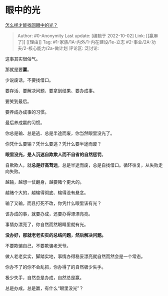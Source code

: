 # 眼中的光
[怎么样才能找回眼中的光？](https://www.zhihu.com/question/461148180/answer/2697824362)

> Author: #0-Anonymity
> Last update: [编辑于 2022-10-02]
> Link: [[赢麻了]] [[理由]]
> Tag: #1-家族/1A-内外/1-内在建设/1e-立志 #2-事业/2A-功夫/2-核心能力/2a-做计划
> 评论区:
> 泛讨论:

这事其实很俗气。

那就是要**赢**。

少说废话，不要找借口。

要存活、要解决问题、要拿到结果、要办成事。

要笑到最后。

要养成办成事的习惯。

最后养成赢的习惯。

你总是输、总是逃、总是半途而废，你当然眼里没光了。

你凭什么要输？凭什么要逃？凭什么要半途而废？

**眼里没光，是人沉迷自欺欺人而不自省的自然惩罚**。

自欺欺人，就**总是好高骛远**，总是半途而废，总是自找借口。循环往复，从失败走向失败。

越输，越想一仗翻身，越要赌个更大的。

越赌个大的，越输得彻底、输得没有悬念。

输了又输，而且打死不改，你凭什么眼里该有光？

该办成的事，就要办成，还要办得漂漂亮亮。

事情办漂亮了，你自然而然眼睛里就有光。

**没办好，那就老老实实的总结问题，然后解决问题。**

不要欺骗自己，不要欺骗老天爷。

做人老老实实，脚踏实地，事情办得稳妥漂亮就自然而然会是一个常态。

你办不了的你不会乱抓，你办得了的自然极少失手。

极少失手，自然总是办成，自然总是赢。

总是办成，总是赢，有什么“眼里没光”？
